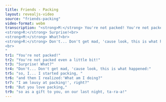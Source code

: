 ```yaml
---
title: Friends - Packing
layout: revealjs-video
source: "friends-packing"
video-format: webm
transcription: "<strong>M:</strong> You're not packed! You're not packed even a little bit!<br>
<strong>R:</strong> Surprise!<br>
<strong>M:</strong> What?<br>
<strong>R:</strong> Don't... Don't get mad, 'cause look, this is what happened: so, I... I started packing, and then I realized: 'What am I doing? I am lousy at packing!', right? But you love packing, so as a gift to you, on our last night, ta-ra-a!
<br>
"
tr1: "You're not packed!"
tr2: "You're not packed even a little bit!"
tr3: "Surprise! What?"
tr4: "Don't... Don't get mad, 'cause look, this is what happened:"
tr5: "so, I... I started packing, "
tr6: "and then I realized:'What am I doing?"
tr7: "I am lousy at packing!', right?"
tr8: "But you love packing,"
tr9: "so as a gift to you, on our last night, ta-ra-a!"
---
```

